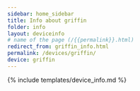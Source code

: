 ```yaml
---
sidebar: home_sidebar
title: Info about griffin
folder: info
layout: deviceinfo
# name of the page (/{{permalink}}.html)
redirect_from: griffin_info.html
permalink: /devices/griffin/
device: griffin
---
```

{% include templates/device_info.md %}
